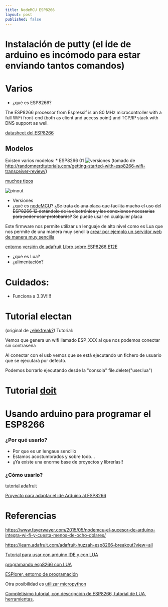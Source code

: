 ```yaml
---
title: NodeMCU ESP8266
layout: post
published: false
---
```



# Instalación de putty (el ide de arduino es incómodo para estar enviando tantos comandos)

# Varios

* ¿qué es ESP8266?

The ESP8266 processor from Espressif is an 80 MHz microcontroller with a full WiFi front-end (both as client and access point) and TCP/IP stack with DNS support as well.

[datasheet del ESP8266](http://www.adafruit.com/datasheets/ESP8266_Specifications_English.pdf)

## Modelos
Existen varios modelos:
	* ESP8266 01
![versiones](http://i2.wp.com/randomnerdtutorials.com/wp-content/uploads/2015/01/all_esp_modules1.png?resize=600%2C337) (tomado de http://randomnerdtutorials.com/getting-started-with-esp8266-wifi-transceiver-review/)

[muchos tipos](https://www.google.es/search?q=esp12e&safe=off&espv=2&biw=1920&bih=987&tbm=isch&tbo=u&source=univ&sa=X&ved=0CCIQsARqFQoTCMuEtb_HisgCFcHsFAodzAELTQ)

![pinout](http://www.pighixxx.com/test/wp-content/uploads/2015/09/ESP_Pinout_01_big.png)

* Versiones
* ¿qué es [nodeMCU](http://www.nodemcu.com/)? 
~~¿Se trata de una placa que facilita mucho el uso del ESP8266 12 dotándolo de la electrónica y las conexiones necesarias para poder usar protobards?~~
Se puede usar en cualquier placa

Este firmware nos permite utilizar un lenguaje de alto nivel como es Lua que nos permite de una manera muy sencilla [crear por ejemplo un servidor web de manera muy sencilla](http://randomnerdtutorials.com/esp8266-web-server/)

[entorno](http://nodemcu.com/index_en.html#fr_5475f7667976d8501100000f) [versión de adafruit](https://learn.adafruit.com/adafruit-huzzah-esp8266-breakout?view=all)
[Libro sobre ESP8266 E12E](https://smartarduino.gitbooks.io/user-manual-for-esp-12e-devkit/content/)

* ¿qué es Lua?
* ¿alimentación?

# Cuidados:

* Funciona a 3.3V!!!!

# Tutorial electan

(original de [¿elekfreak?](http://www.electrodragon.com/product/nodemcu-lua-amica-r2-esp8266-wifi-board/))
Tutorial:

Vemos que genera un wifi llamado ESP_XXX al que nos podemos conectar sin contraseña

Al conectar con el usb vemos que se está ejecutando un fichero de usuario que se ejecutará por defecto.

Podemos borrarlo ejecutando desde la "consola" file.delete("user.lua")


# Tutorial [doit](https://smartarduino.gitbooks.io/user-manual-for-esp-12e-devkit/content/start_quickly.html)


# Usando arduino para programar el ESP8266

### ¿Por qué usarlo?

* Por que es un lengaue sencillo
* Estamos acostumbrados y sobre todo...
* ¡¡Ya existe una enorme base de proyectos y librerías!!

### ¿Cómo usarlo?

[tutorial adafruit](https://learn.adafruit.com/adafruit-huzzah-esp8266-breakout/using-arduino-ide)

[Proyecto para adaptar el ide Arduino al ESP8266](https://github.com/esp8266/Arduino)


# Referencias

https://www.fayerwayer.com/2015/05/nodemcu-el-sucesor-de-arduino-integra-wi-fi-y-cuesta-menos-de-ocho-dolares/

https://learn.adafruit.com/adafruit-huzzah-esp8266-breakout?view=all

[Tutorial para usar con arduino IDE y con LUA](https://learn.adafruit.com/adafruit-huzzah-esp8266-breakout/using-nodemcu-lua)

[programando esp8266 con LUA](http://benlo.com/esp8266/index.html#LuaLoader)

[ESPlorer, entorno de programación](http://esp8266.ru/esplorer/)

Otra posibilidad es [utilizar micropython](https://learn.adafruit.com/building-and-running-micropython-on-the-esp8266?view=all)

[Completisimo tutorial, con descripción de ESP8266, tutorial de LUA, herramientas, ](https://github.com/geekscape/nodemcu_esp8266/blob/master/workshop_1/esp8266_workshop_1.pdf)
